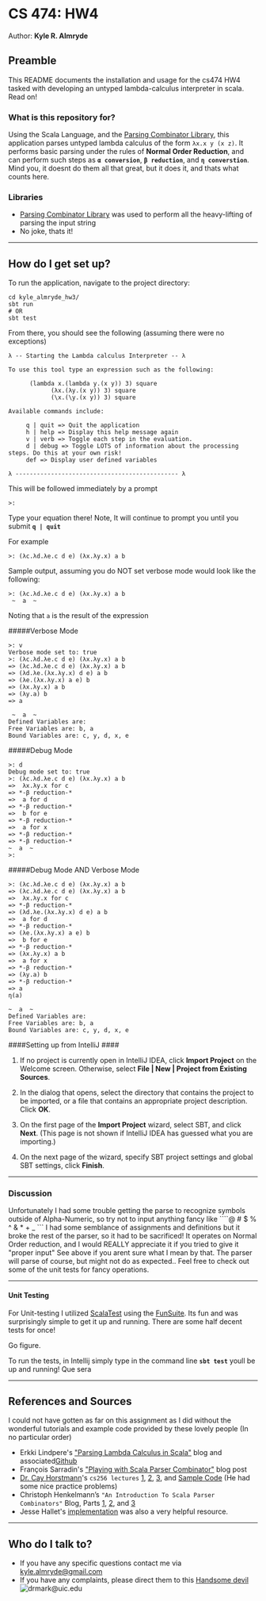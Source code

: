# CS 474: HW4
Author: **Kyle R. Almryde**


## Preamble

This README documents the installation and usage for the cs474 HW4 tasked with developing an untyped lambda-calculus interpreter in scala. Read on!

### What is this repository for?
Using the Scala Language, and the [Parsing Combinator Library](https://github.com/scala/scala-parser-combinators), this application parses untyped 
lambda calculus of the form ```λx.x y (x z)```. It performs basic parsing under the rules of **Normal Order Reduction**, and can perform such steps 
as **```α conversion```**, **```β reduction```**, and **```η converstion```**. Mind you, it doesnt do them all that great, but it does it, and thats 
what counts here. 


### Libraries
+ [Parsing Combinator Library](https://github.com/scala/scala-parser-combinators) was used to perform all the heavy-lifting of parsing the input string
+ No joke, thats it!

---

## How do I get set up?
To run the application, navigate to the project directory: 
```
cd kyle_almryde_hw3/
sbt run
# OR 
sbt test
```
 From there, you should see the following (assuming there were no exceptions)
 
```
λ -- Starting the Lambda calculus Interpreter -- λ

To use this tool type an expression such as the following:

      (lambda x.(lambda y.(x y)) 3) square
            (λx.(λy.(x y)) 3) square
            (\x.(\y.(x y)) 3) square

Available commands include:

     q | quit => Quit the application
     h | help => Display this help message again
     v | verb => Toggle each step in the evaluation.
     d | debug => Toggle LOTS of information about the processing steps. Do this at your own risk!
     def => Display user defined variables

λ ---------------------------------------------- λ

```
This will be followed immediately by a prompt
```
>:
```
Type your equation there! Note, It will continue to prompt you until you submit **```q | quit```**  

For example
```
>: (λc.λd.λe.c d e) (λx.λy.x) a b
```
Sample output, assuming you do NOT set verbose mode would look like the following:
```
>: (λc.λd.λe.c d e) (λx.λy.x) a b
 ~  a  ~
```
Noting that ```a``` is the result of the expression

#####Verbose Mode
```
>: v
Verbose mode set to: true
>: (λc.λd.λe.c d e) (λx.λy.x) a b
=> (λc.λd.λe.c d e) (λx.λy.x) a b
=> (λd.λe.(λx.λy.x) d e) a b
=> (λe.(λx.λy.x) a e) b
=> (λx.λy.x) a b
=> (λy.a) b
=> a

 ~  a  ~
Defined Variables are:
Free Variables are: b, a
Bound Variables are: c, y, d, x, e 
```
#####Debug Mode
```
>: d
Debug mode set to: true
>: (λc.λd.λe.c d e) (λx.λy.x) a b
=>  λx.λy.x for c
=> *-β reduction-*
=>  a for d
=> *-β reduction-*
=>  b for e
=> *-β reduction-*
=>  a for x
=> *-β reduction-*
=> *-β reduction-*
~  a  ~
>:
```

#####Debug Mode AND Verbose Mode
```
>: (λc.λd.λe.c d e) (λx.λy.x) a b
=> (λc.λd.λe.c d e) (λx.λy.x) a b
=>  λx.λy.x for c
=> *-β reduction-*
=> (λd.λe.(λx.λy.x) d e) a b
=>  a for d
=> *-β reduction-*
=> (λe.(λx.λy.x) a e) b
=>  b for e
=> *-β reduction-*
=> (λx.λy.x) a b
=>  a for x
=> *-β reduction-*
=> (λy.a) b
=> *-β reduction-*
=> a
η(a)

~  a  ~
Defined Variables are:
Free Variables are: b, a
Bound Variables are: c, y, d, x, e
```
####Setting up from IntelliJ ####

1) If no project is currently open in IntelliJ IDEA, click **Import Project** on the Welcome screen. Otherwise, select **File | New | Project from Existing Sources**.

2) In the dialog that opens, select the directory that contains the project to be imported, or a file that contains an appropriate project description. Click **OK**.

3) On the first page of the **Import Project** wizard, select SBT, and click **Next**. (This page is not shown if IntelliJ IDEA has guessed what you are importing.)

4) On the next page of the wizard, specify SBT project settings and global SBT settings, click **Finish**.

---

### Discussion
Unfortunately I had some trouble getting the parse to recognize symbols outside of Alpha-Numeric, so try not to input anything fancy like ````@ # $ % ^ & * + _ ```
I had some semblance of assignments and definitions but it broke the rest of the parser, so it had to be sacrificed! It operates on Normal Order reduction, and I would 
REALLY appreciate it if you tried to give it "proper input" See above if you arent sure what I mean by that. The parser will parse of course, but might not do as expected..
Feel free to check out some of the unit tests for fancy operations.

---


#### Unit Testing
For Unit-testing I utilized [ScalaTest](http://www.scalatest.orge) using the [FunSuite](http://doc.scalatest.org/3.0.0/#org.scalatest.FunSuite). Its fun and was surprisingly simple to get it up and running. There are some half decent tests for once!

Go figure.

To run the tests, in Intellij simply type in the command line **```sbt test```** youll be up and running! Que sera

---


## References and Sources
I could not have gotten as far on this assignment as I did without the wonderful tutorials and example code provided by these lovely people (In no particular order)

+ Erkki Lindpere's ["Parsing Lambda Calculus in Scala"](http://zeroturnaround.com/rebellabs/parsing-lambda-calculus-in-scala/) blog and associated[Github](https://github.com/Villane/lambdacalculus)
+ François Sarradin's ["Playing with Scala Parser Combinator"](https://kerflyn.wordpress.com/2012/08/25/playing-with-scala-parser-combinator/) blog post
+ [Dr. Cay Horstmann](http://horstmann.com/)'s `cs256 lectures` [1](http://horstmann.com/sjsu/fall2009/cs252/lambda1/), [2](http://horstmann.com/sjsu/fall2009/cs252/lambda2/), [3](http://horstmann.com/sjsu/fall2009/cs252/lambda3/), and [Sample Code](http://horstmann.com/sjsu/fall2009/cs252/lambda.scala) (He had some nice practice problems)
+ Christoph Henkelmann’s `"An Introduction To Scala Parser Combinators"` Blog, Parts [1](http://henkelmann.eu/2011/01/13/an_introduction_to_scala_parser_combinators), [2](http://henkelmann.eu/2011/01/28/an_introduction_to_scala_parser_combinators-part_2_literal_expressions), and [3](http://henkelmann.eu/2011/01/29/an_introduction_to_scala_parser_combinators-part_3_unit_tests)
+ Jesse Hallet's [implementation](https://github.com/hallettj/LambdaCalculus) was also a very helpful resource.

---

## Who do I talk to?

* If you have any specific questions contact me via [kyle.almryde@gmail.com](mailto:kyle.almryde@gmail.com)
* If you have any complaints, please direct them to this [Handsome devil](mailto:drmark@uic.edu) ![drmark@uic.edu](https://www.cs.uic.edu/~drmark/index_htm_files/3017.jpg)




